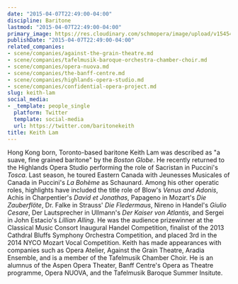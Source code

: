 ```yaml
---
date: "2015-04-07T22:49:00-04:00"
discipline: Baritone
lastmod: "2015-04-07T22:49:00-04:00"
primary_image: https://res.cloudinary.com/schmopera/image/upload/v1545409169/media/webhook-uploads/1428461218022/10440797_682602955109819_7663279460681274392_n.jpg.jpg
publishDate: "2015-04-07T22:49:00-04:00"
related_companies:
- scene/companies/against-the-grain-theatre.md
- scene/companies/tafelmusik-baroque-orchestra-chamber-choir.md
- scene/companies/opera-nuova.md
- scene/companies/the-banff-centre.md
- scene/companies/highlands-opera-studio.md
- scene/companies/confidential-opera-project.md
slug: keith-lam
social_media:
- _template: people_single
  platform: Twitter
  template: social-media
  url: https://twitter.com/baritonekeith
title: Keith Lam
---
```


<p>
	Hong Kong born, Toronto-based baritone Keith Lam was described as "a suave, fine grained baritone" by the <em>Boston Globe</em>. He recently returned to the Highlands Opera Studio performing the role of Sacristan in Puccini's <em>Tosca</em>. Last season, he toured Eastern Canada with Jeunesses Musicales of Canada in Puccini's <em>La Bohème</em> as Schaunard. Among his other operatic roles, highlights have included the title role of Blow's<em> Venus and Adonis</em>, Achis in Charpentier's <em>David et Jonathas</em>, Papageno in Mozart's <em>Die Zauberflöte</em>, Dr. Falke in Strauss' <em>Die Fledermaus</em>, Nireno in Handel's <em>Giulio Cesare</em>, Der Lautsprecher in Ullmann's <em>Der Kaiser von Atlantis</em>, and Sergei in John Estacio's <em>Lillian Alling</em>. He was the audience prizewinner at the Classical Music Consort Inaugural Handel Competition, finalist of the 2013 Cathdral Bluffs Symphony Orchestra Competition, and placed 3rd in the 2014 NYCO Mozart Vocal Competition. Keith has made appearances with companies such as Opera Atelier, Against the Grain Theatre, Aradia Ensemble, and is a member of the Tafelmusik Chamber Choir. He is an alumnus of the Aspen Opera Theater, Banff Centre's Opera as Theatre programme, Opera NUOVA, and the Tafelmusik Baroque Summer Insitute.
</p>

